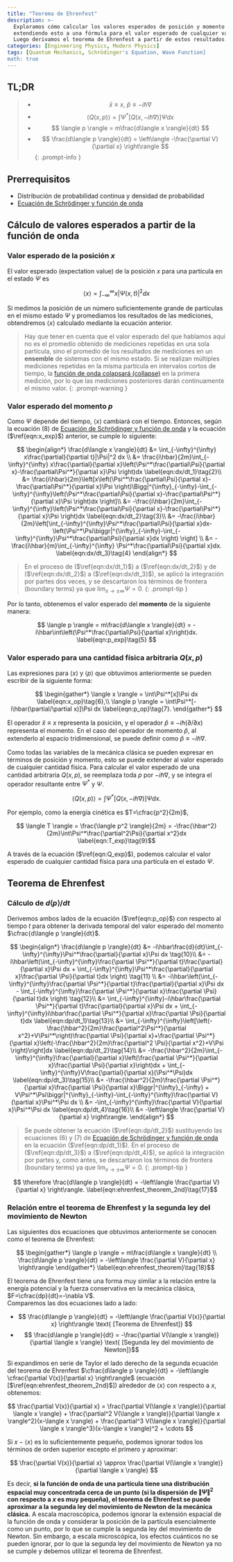 ```yaml
---
title: "Teorema de Ehrenfest"
description: >-
  Exploramos cómo calcular los valores esperados de posición y momento a partir de la función de onda en mecánica cuántica,
  extendiendo esto a una fórmula para el valor esperado de cualquier variable mecánica Q(x,p).
  Luego derivamos el teorema de Ehrenfest a partir de estos resultados.
categories: [Engineering Physics, Modern Physics]
tags: [Quantum Mechanics, Schrödinger's Equation, Wave Function]
math: true
---
```


## TL;DR
> - $$ \hat x \equiv x,\ \hat p \equiv -i\hbar\nabla$$
> - $$ \langle Q(x,p) \rangle = \int \Psi^*[Q(x, -i\hbar\nabla)]\Psi dx $$
> - $$ \langle p \rangle = m\frac{d\langle x \rangle}{dt} $$
> - $$ \frac{d\langle p \rangle}{dt} = \left\langle -\frac{\partial V}{\partial x} \right\rangle $$
{: .prompt-info }

## Prerrequisitos
- Distribución de probabilidad continua y densidad de probabilidad
- [Ecuación de Schrödinger y función de onda](/posts/schrodinger-equation-and-the-wave-function/)

## Cálculo de valores esperados a partir de la función de onda
### Valor esperado de la posición $x$
El valor esperado (expectation value) de la posición $x$ para una partícula en el estado $\Psi$ es

$$ \langle x \rangle = \int_{-\infty}^{\infty}x|\Psi(x,t)|^2 dx \label{eqn:x_exp}\tag{1}$$

Si medimos la posición de un número suficientemente grande de partículas en el mismo estado $\Psi$ y promediamos los resultados de las mediciones, obtendremos $\langle x \rangle$ calculado mediante la ecuación anterior.

> Hay que tener en cuenta que el valor esperado del que hablamos aquí no es el promedio obtenido de mediciones repetidas en una sola partícula, sino el promedio de los resultados de mediciones en un **ensemble** de sistemas con el mismo estado. Si se realizan múltiples mediciones repetidas en la misma partícula en intervalos cortos de tiempo, la [función de onda colapsará (collapse)](/posts/schrodinger-equation-and-the-wave-function/#medición-y-colapso-de-la-función-de-onda) en la primera medición, por lo que las mediciones posteriores darán continuamente el mismo valor.
{: .prompt-warning }

### Valor esperado del momento $p$
Como $\Psi$ depende del tiempo, $\langle x \rangle$ cambiará con el tiempo. Entonces, según la ecuación (8) de [Ecuación de Schrödinger y función de onda](/posts/schrodinger-equation-and-the-wave-function/) y la ecuación ($\ref{eqn:x_exp}$) anterior, se cumple lo siguiente:

$$ \begin{align*}
\frac{d\langle x \rangle}{dt} &= \int_{-\infty}^{\infty} x\frac{\partial}{\partial t}|\Psi|^2 dx \\
&= \frac{i\hbar}{2m}\int_{-\infty}^{\infty} x\frac{\partial}{\partial x}\left(\Psi^*\frac{\partial\Psi}{\partial x}-\frac{\partial\Psi^*}{\partial x}\Psi \right)dx \label{eqn:dx/dt_1}\tag{2}\\
&= \frac{i\hbar}{2m}\left[x\left(\Psi^*\frac{\partial\Psi}{\partial x}-\frac{\partial\Psi^*}{\partial x}\Psi \right)\Bigg|^{\infty}_{-\infty}-\int_{-\infty}^{\infty}\left(\Psi^*\frac{\partial\Psi}{\partial x}-\frac{\partial\Psi^*}{\partial x}\Psi \right)dx \right]\\
&= -\frac{i\hbar}{2m}\int_{-\infty}^{\infty}\left(\Psi^*\frac{\partial\Psi}{\partial x}-\frac{\partial\Psi^*}{\partial x}\Psi \right)dx \label{eqn:dx/dt_2}\tag{3}\\
&= -\frac{i\hbar}{2m}\left[\int_{-\infty}^{\infty}\Psi^*\frac{\partial\Psi}{\partial x}dx-\left(\Psi^*\Psi\biggr|^{\infty}_{-\infty}-\int_{-\infty}^{\infty}\Psi^*\frac{\partial\Psi}{\partial x}dx \right) \right] \\
&= -\frac{i\hbar}{m}\int_{-\infty}^{\infty} \Psi^*\frac{\partial\Psi}{\partial x}dx. \label{eqn:dx/dt_3}\tag{4}
\end{align*} $$

> En el proceso de ($\ref{eqn:dx/dt_1}$) a ($\ref{eqn:dx/dt_2}$) y de ($\ref{eqn:dx/dt_2}$) a ($\ref{eqn:dx/dt_3}$), se aplicó la integración por partes dos veces, y se descartaron los términos de frontera (boundary terms) ya que $\lim_{x\rightarrow\pm\infty}\Psi=0$.
{: .prompt-tip }

Por lo tanto, obtenemos el valor esperado del **momento** de la siguiente manera:

$$ \langle p \rangle = m\frac{d\langle x \rangle}{dt} = -i\hbar\int\left(\Psi^*\frac{\partial\Psi}{\partial x}\right)dx. \label{eqn:p_exp}\tag{5} $$

### Valor esperado para una cantidad física arbitraria $Q(x,p)$
Las expresiones para $\langle x \rangle$ y $\langle p \rangle$ que obtuvimos anteriormente se pueden escribir de la siguiente forma:

$$ \begin{gather*}
\langle x \rangle = \int\Psi^*[x]\Psi dx \label{eqn:x_op}\tag{6},\\
\langle p \rangle = \int\Psi^*[-i\hbar(\partial/\partial x)]\Psi dx \label{eqn:p_op}\tag{7}.
\end{gather*} $$

El operador $\hat x \equiv x$ representa la posición, y el operador $\hat p \equiv -i\hbar(\partial/\partial x)$ representa el momento. En el caso del operador de momento $\hat p$, al extenderlo al espacio tridimensional, se puede definir como $\hat p \equiv -i\hbar\nabla$.

Como todas las variables de la mecánica clásica se pueden expresar en términos de posición y momento, esto se puede extender al valor esperado de cualquier cantidad física. Para calcular el valor esperado de una cantidad arbitraria $Q(x,p)$, se reemplaza toda $p$ por $-i\hbar\nabla$, y se integra el operador resultante entre $\Psi^*$ y $\Psi$.

$$ \langle Q(x,p) \rangle = \int \Psi^*[Q(x, -i\hbar\nabla)]\Psi dx. \label{eqn:Q_exp}\tag{8}$$

Por ejemplo, como la energía cinética es $T=\cfrac{p^2}{2m}$,

$$ \langle T \rangle = \frac{\langle p^2 \rangle}{2m} = -\frac{\hbar^2}{2m}\int\Psi^*\frac{\partial^2\Psi}{\partial x^2}dx \label{eqn:T_exp}\tag{9}$$

A través de la ecuación ($\ref{eqn:Q_exp}$), podemos calcular el valor esperado de cualquier cantidad física para una partícula en el estado $\Psi$.

## Teorema de Ehrenfest
### Cálculo de $d\langle p \rangle/dt$
Derivemos ambos lados de la ecuación ($\ref{eqn:p_op}$) con respecto al tiempo $t$ para obtener la derivada temporal del valor esperado del momento $\cfrac{d\langle p \rangle}{dt}$.

$$ \begin{align*}
\frac{d\langle p \rangle}{dt} &= -i\hbar\frac{d}{dt}\int_{-\infty}^{\infty}\Psi^*\frac{\partial}{\partial x}\Psi dx \tag{10}\\
&= -i\hbar\left(\int_{-\infty}^{\infty}\frac{\partial \Psi^*}{\partial t}\frac{\partial}{\partial x}\Psi dx + \int_{-\infty}^{\infty}\Psi^*\frac{\partial}{\partial x}\frac{\partial \Psi}{\partial t}dx \right) \tag{11} \\
&= -i\hbar\left(\int_{-\infty}^{\infty}\frac{\partial \Psi^*}{\partial t}\frac{\partial}{\partial x}\Psi dx - \int_{-\infty}^{\infty}\frac{\partial \Psi^*}{\partial x}\frac{\partial \Psi}{\partial t}dx \right) \tag{12}\\
&= \int_{-\infty}^{\infty}-i\hbar\frac{\partial \Psi^*}{\partial t}\frac{\partial}{\partial x}\Psi dx + \int_{-\infty}^{\infty}i\hbar\frac{\partial \Psi^*}{\partial x}\frac{\partial \Psi}{\partial t}dx \label{eqn:dp/dt_1}\tag{13}\\
&= \int_{-\infty}^{\infty}\left[\left(-\frac{\hbar^2}{2m}\frac{\partial^2\Psi^*}{\partial x^2}+V\Psi^*\right)\frac{\partial \Psi}{\partial x}+\frac{\partial \Psi^*}{\partial x}\left(-\frac{\hbar^2}{2m}\frac{\partial^2 \Psi}{\partial x^2}+V\Psi \right)\right]dx \label{eqn:dp/dt_2}\tag{14}\\
&= -\frac{\hbar^2}{2m}\int_{-\infty}^{\infty}\frac{\partial}{\partial x}\left(\frac{\partial \Psi^*}{\partial x}\frac{\partial \Psi}{\partial x}\right)dx + \int_{-\infty}^{\infty}V\frac{\partial}{\partial x}(\Psi^*\Psi)dx \label{eqn:dp/dt_3}\tag{15}\\
&= -\frac{\hbar^2}{2m}\frac{\partial \Psi^*}{\partial x}\frac{\partial \Psi}{\partial x}\Biggr|^{\infty}_{-\infty} + V\Psi^*\Psi\biggr|^{\infty}_{-\infty}-\int_{-\infty}^{\infty}\frac{\partial V}{\partial x}\Psi^*\Psi dx \\
&= -\int_{-\infty}^{\infty}\frac{\partial V}{\partial x}\Psi^*\Psi dx \label{eqn:dp/dt_4}\tag{16}\\
&= -\left\langle \frac{\partial V}{\partial x} \right\rangle.
\end{align*} $$

> Se puede obtener la ecuación ($\ref{eqn:dp/dt_2}$) sustituyendo las ecuaciones (6) y (7) de [Ecuación de Schrödinger y función de onda](/posts/schrodinger-equation-and-the-wave-function/) en la ecuación ($\ref{eqn:dp/dt_1}$). En el proceso de ($\ref{eqn:dp/dt_3}$) a ($\ref{eqn:dp/dt_4}$), se aplicó la integración por partes y, como antes, se descartaron los términos de frontera (boundary terms) ya que $\lim_{x\rightarrow\pm\infty}\Psi=0$.
{: .prompt-tip }

$$ \therefore \frac{d\langle p \rangle}{dt} = -\left\langle \frac{\partial V}{\partial x} \right\rangle. \label{eqn:ehrenfest_theorem_2nd}\tag{17}$$

### Relación entre el teorema de Ehrenfest y la segunda ley del movimiento de Newton
Las siguientes dos ecuaciones que obtuvimos anteriormente se conocen como el teorema de Ehrenfest:

$$ \begin{gather*}
\langle p \rangle = m\frac{d\langle x \rangle}{dt} \\
\frac{d\langle p \rangle}{dt} = -\left\langle \frac{\partial V}{\partial x} \right\rangle 
\end{gather*} \label{eqn:ehrenfest_theorem}\tag{18}$$

El teorema de Ehrenfest tiene una forma muy similar a la relación entre la energía potencial y la fuerza conservativa en la mecánica clásica, $F=\cfrac{dp}{dt}=-\nabla V$.  
Comparemos las dos ecuaciones lado a lado:

- $$ \frac{d\langle p \rangle}{dt} = -\left\langle \frac{\partial V(x)}{\partial x} \right\rangle \text{ [Teorema de Ehrenfest]} $$
- $$ \frac{d\langle p \rangle}{dt} = -\frac{\partial V(\langle x \rangle)}{\partial \langle x \rangle} \text{ [Segunda ley del movimiento de Newton]}$$

Si expandimos en serie de Taylor el lado derecho de la segunda ecuación del teorema de Ehrenfest $\cfrac{d\langle p \rangle}{dt} = -\left\langle \cfrac{\partial V(x)}{\partial x} \right\rangle$ (ecuación [$\ref{eqn:ehrenfest_theorem_2nd}$]) alrededor de $\langle x \rangle$ con respecto a $x$, obtenemos:

$$ \frac{\partial V(x)}{\partial x} = \frac{\partial V(\langle x \rangle)}{\partial \langle x \rangle} + \frac{\partial^2 V(\langle x \rangle)}{\partial \langle x \rangle^2}(x-\langle x \rangle) + \frac{\partial^3 V(\langle x \rangle)}{\partial \langle x \rangle^3}(x-\langle x \rangle)^2 + \cdots $$

Si $x-\langle x \rangle$ es lo suficientemente pequeño, podemos ignorar todos los términos de orden superior excepto el primero y aproximar:

$$ \frac{\partial V(x)}{\partial x} \approx \frac{\partial V(\langle x \rangle)}{\partial \langle x \rangle} $$

Es decir, **si la función de onda de una partícula tiene una distribución espacial muy concentrada cerca de un punto (si la dispersión de $\|\Psi\|^2$ con respecto a $x$ es muy pequeña), el teorema de Ehrenfest se puede aproximar a la segunda ley del movimiento de Newton de la mecánica clásica.** A escala macroscópica, podemos ignorar la extensión espacial de la función de onda y considerar la posición de la partícula esencialmente como un punto, por lo que se cumple la segunda ley del movimiento de Newton. Sin embargo, a escala microscópica, los efectos cuánticos no se pueden ignorar, por lo que la segunda ley del movimiento de Newton ya no se cumple y debemos utilizar el teorema de Ehrenfest.
